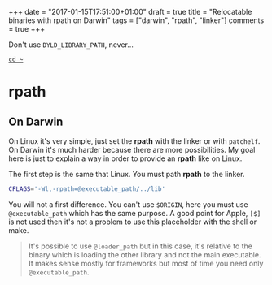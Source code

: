+++
date = "2017-01-15T17:51:00+01:00"
draft = true
title = "Relocatable binaries with rpath on Darwin"
tags = ["darwin", "rpath", "linker"]
comments = true
+++

Don't use `DYLD_LIBRARY_PATH`, never...

<!--more-->

[`cd ~`](/)

# rpath

## On Darwin

On Linux it's very simple, just set the **rpath** with the linker or with
`patchelf`. On Darwin it's much harder because there are more possibilities. My
goal here is just to explain a way in order to provide an **rpath** like on
Linux.

The first step is the same that Linux. You must path **rpath** to the linker.

```sh
CFLAGS='-Wl,-rpath=@executable_path/../lib'
```

You will not a first difference. You can't use `$ORIGIN`, here you must use
`@executable_path` which has the same purpose. A good point for Apple, `[$]` is
not used then it's not a problem to use this placeholder with the shell or make.

> It's possible to use `@loader_path` but in this case, it's relative to the
> binary which is loading the other library and not the main executable. It
> makes sense mostly for frameworks but most of time you need only
> `@executable_path`.
